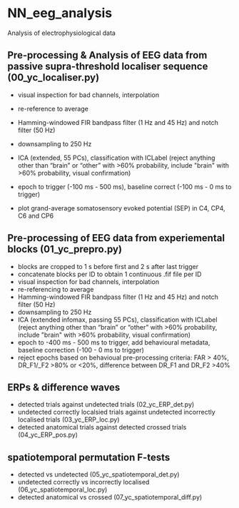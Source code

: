 # NN_eeg_analysis
Analysis of electrophysiological data 

## Pre-processing & Analysis of EEG data from passive supra-threshold localiser sequence (00_yc_localiser.py)

- visual inspection for bad channels, interpolation
- re-reference to average
- Hamming-windowed FIR bandpass filter (1 Hz and 45 Hz) and notch filter (50 Hz)
- downsampling to 250 Hz
- ICA (extended, 55 PCs), classification with ICLabel (reject anything other than “brain” or “other” with >60% probability, include "brain" with >60% probability, visual confirmation)
- epoch to trigger (-100 ms - 500 ms), baseline correct (-100 ms - 0 ms to trigger)

- plot grand-average somatosensory evoked potential (SEP) in C4, CP4, C6 and CP6

## Pre-processing of EEG data from experiemental blocks (01_yc_prepro.py)

- blocks are cropped to 1 s before first and 2 s after last trigger
- concatenate blocks per ID to obtain 1 continuous .fif file per ID
- visual inspection for bad channels, interpolation
- re-referencing to average
- Hamming-windowed FIR bandpass filter (1 Hz and 45 Hz) and notch filter (50 Hz)
- downsampling to 250 Hz
- ICA (extended infomax, passing 55 PCs), classification with ICLabel (reject anything other than “brain” or “other” with >60% probability, include "brain" with >60% probability, visual confirmation)
- epoch to -400 ms - 500 ms to trigger, add behavioural metadata, baseline correction (-100 - 0 ms to trigger)
- reject epochs based on behavioual pre-processing criteria: FAR > 40%, DR_F1/_F2 >80% or <20%, difference between DR_F1 and DR_F2 >40%

## ERPs & difference waves

- detected trials against undetected trials (02_yc_ERP_det.py)
- undetected correctly localsied trials against undetected incorrectly localised trials (03_yc_ERP_loc.py)
- detected anatomical trials against detected crossed trials (04_yc_ERP_pos.py)

## spatiotemporal permutation F-tests

- detected vs undetected (05_yc_spatiotemporal_det.py)
- undetected correctly vs incorrectly localised (06_yc_spatiotemporal_loc.py)
- detected anatomical vs crossed (07_yc_spatiotemporal_diff.py)
